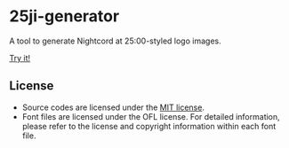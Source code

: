 # 25ji-generator
A tool to generate Nightcord at 25:00-styled logo images.

[Try it!](https://honoka55.github.io/25ji-generator)

## License
- Source codes are licensed under the [MIT license](LICENSE).
- Font files are licensed under the OFL license. For detailed information, please refer to the license and copyright information within each font file.
